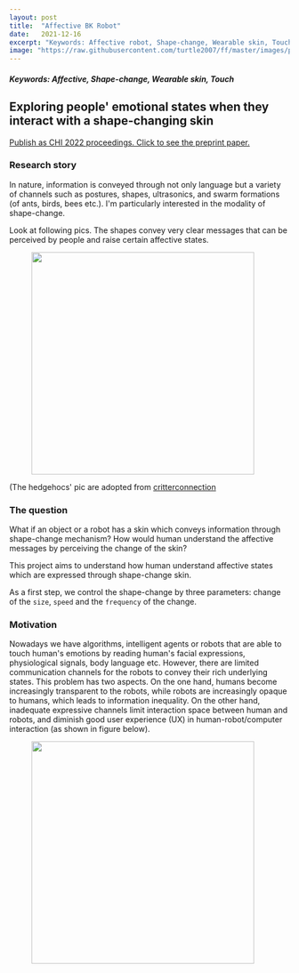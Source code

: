 ```yaml
---
layout: post
title:  "Affective BK Robot"
date:   2021-12-16
excerpt: "Keywords: Affective robot, Shape-change, Wearable skin, Touch"
image: "https://raw.githubusercontent.com/turtle2007/ff/master/images/pro-affectiveBKrobot.png"
---
```



<h5>Keywords: Affective, Shape-change, Wearable skin, Touch</h5>


## Exploring people' emotional states when they interact with a shape-changing skin
[Publish as CHI 2022 proceedings. Click to see the preprint paper.]({{site.baseurl}}/assets/files/chi22-185.pdf)
 
### Research story
In nature, information is conveyed through not only language but a variety of channels such as postures, shapes, ultrasonics, and swarm formations (of ants, birds, bees etc.). <!-- Of all the possible information channels, 
 --> I'm particularly interested in the modality of shape-change. 

Look at following pics. The shapes convey very clear messages that can be perceived by people and raise certain affective states.

<figure>
<img src="{{site.baseurl}}/images/bk_robot/in_nature.png" style = "width:400px"/>
</figure>

(The hedgehocs' pic are adopted from [critterconnection](http://blog.critterconnection.cc/spine-language/)

### The question
What if an object or a robot has a skin which conveys information through shape-change mechanism? How would human understand the affective messages by perceiving the change of the skin? 

This project aims to understand how human understand affective states which are expressed through shape-change skin.

As a first step, we control the shape-change by three parameters: change of the `size`, `speed` and the `frequency` of the change.

### Motivation

Nowadays we have algorithms, intelligent agents or robots that are able to touch human's emotions by reading human's facial expressions, physiological signals, body language etc. However, there are limited communication channels for the robots to convey their rich underlying states. This problem has two aspects. On the one hand, humans become increasingly transparent to the robots, while robots are increasingly opaque to humans, which leads to information inequality. On the other hand, inadequate expressive channels limit interaction space between human and robots, and diminish good user experience (UX) in human-robot/computer interaction (as shown in figure below).


<!-- {% capture images %}
  {{ site.url }}/images/bk_robot/HRI_info_trans.png
{% endcapture %}
{% include gallery images=images caption="Human-robot/computer information channels" cols=3 %} -->

<figure>
<img src="{{site.baseurl}}/images/bk_robot/HRI_info_trans.png" style = "width:400px"/>
</figure>


